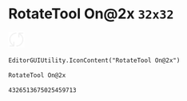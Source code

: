 # RotateTool On@2x `32x32`
<img src="/img/RotateTool%20On@2x.png" width=32 height=32>

``` CSharp
EditorGUIUtility.IconContent("RotateTool On@2x")
```
```
RotateTool On@2x
```
```
4326513675025459713
```

